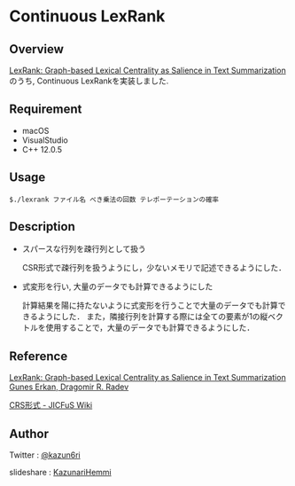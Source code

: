 # Continuous LexRank

## Overview
[LexRank: Graph-based Lexical Centrality as Salience in Text Summarization](https://arxiv.org/abs/1109.2128) のうち, Continuous LexRankを実装しました.

## Requirement
- macOS
- VisualStudio
- C++ 12.0.5

## Usage
`$./lexrank ファイル名 べき乗法の回数 テレポーテーションの確率`

## Description
- スパースな行列を疎行列として扱う

    CSR形式で疎行列を扱うようにし，少ないメモリで記述できるようにした．

- 式変形を行い, 大量のデータでも計算できるようにした

    計算結果を陽に持たないように式変形を行うことで大量のデータでも計算できるようにした．
    また，隣接行列を計算する際には全ての要素が1の縦ベクトルを使用することで，大量のデータでも計算できるようにした．

## Reference
[LexRank: Graph-based Lexical Centrality as Salience in Text Summarization Gunes Erkan, Dragomir R. Radev](https://arxiv.org/abs/1109.2128)

[CRS形式 - JICFuS Wiki](http://www.jicfus.jp/wiki/index.php?CRS%E5%BD%A2%E5%BC%8F)

## Author
Twitter    : [@kazun6ri](https://twitter.com/kazun6ri)

slideshare :  [KazunariHemmi](https://www.slideshare.net/KazunariHemmi)
